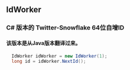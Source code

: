 ## IdWorker
### C# 版本的 Twitter-Snowflake 64位自增ID
#### 该版本是从Java版本翻译过来。
```C#
  IdWorker idWorker = new IdWorker(1);
  long id = idWorker.NextId();
